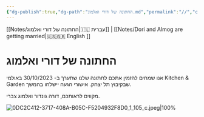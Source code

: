 ```yaml
---
{"dg-publish":true,"dg-path":"החתונה של דורי ואלמוג.md","permalink":"//","contentClasses":"rtl","tags":["gardenEntry"]}
---
```




[[Notes/החתונה של דורי ואלמוג\|🇮🇱 עברית]] | [[Notes/Dori and Almog are getting married\|🇺🇸🇬🇧 English ]]

# החתונה של דורי ואלמוג


אנו שמחים להזמין אתכם לחתונה שלנו שתערך ב- 30/10/2023 באולמי Kitchen & Garden שבקיבוץ תל יצחק.
אישורי הגעה יישלחו בהמשך.

מקווים לראותכם,
דורה גונדור ואלמוג צברי.


![0DC2C412-3717-408A-B05C-F5204932F8D0_1_105_c.jpeg|100%](/img/user/Assets/0DC2C412-3717-408A-B05C-F5204932F8D0_1_105_c.jpeg)
